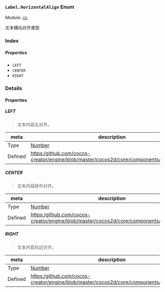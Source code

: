 ### `Label.HorizontalAlign` Enum



Module: [cc](../modules/cc.md)




文本横向对齐类型

### Index

##### Properties

  - `LEFT`
  - `CENTER`
  - `RIGHT`

### Details

#### Properties


##### LEFT

> 文本内容左对齐。

| meta | description |
|------|-------------|
| Type | <a href="https://developer.mozilla.org/en/JavaScript/Reference/Global_Objects/Number" class="crosslink external" target="_blank">Number</a> |
| Defined | [https:/github.com/cocos-creator/engine/blob/master/cocos2d/core/components/CCLabel.js:36](https:/github.com/cocos-creator/engine/blob/master/cocos2d/core/components/CCLabel.js#L36) |



##### CENTER

> 文本内容居中对齐。

| meta | description |
|------|-------------|
| Type | <a href="https://developer.mozilla.org/en/JavaScript/Reference/Global_Objects/Number" class="crosslink external" target="_blank">Number</a> |
| Defined | [https:/github.com/cocos-creator/engine/blob/master/cocos2d/core/components/CCLabel.js:41](https:/github.com/cocos-creator/engine/blob/master/cocos2d/core/components/CCLabel.js#L41) |



##### RIGHT

> 文本内容右边对齐。

| meta | description |
|------|-------------|
| Type | <a href="https://developer.mozilla.org/en/JavaScript/Reference/Global_Objects/Number" class="crosslink external" target="_blank">Number</a> |
| Defined | [https:/github.com/cocos-creator/engine/blob/master/cocos2d/core/components/CCLabel.js:46](https:/github.com/cocos-creator/engine/blob/master/cocos2d/core/components/CCLabel.js#L46) |


